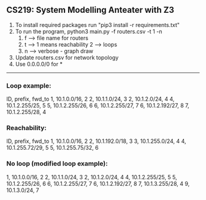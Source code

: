 ## CS219: System Modelling Anteater with Z3

1. To install required packages run "pip3 install -r requirements.txt"
2. To run the program, python3 main.py -f routers.csv -t 1 -n 
	1. f --> file name for routers
	2. t --> 1 means reachability 2 --> loops
	3. n --> verbose - graph draw
3. Update routers.csv for network topology
4. Use 0.0.0.0/0 for *

-------------------------------------------------------------------------------------
### Loop example:

ID, prefix, fwd_to
1, 10.1.0.0/16, 2
2, 10.1.1.0/24, 3
2, 10.1.2.0/24, 4
4, 10.1.2.255/25, 5
5, 10.1.2.255/26, 6
6, 10.1.2.255/27, 7
6, 10.1.2.192/27, 8
7, 10.1.2.255/28, 4

### Reachability:

ID, prefix, fwd_to
1, 10.1.0.0/16, 2
2, 10.1.192.0/18, 3
3, 10.1.255.0/24, 4
4, 10.1.255.72/29, 5
5, 10.1.255.75/32, 6

### No loop (modified loop example):
1, 10.1.0.0/16, 2
2, 10.1.1.0/24, 3
2, 10.1.2.0/24, 4
4, 10.1.2.255/25, 5
5, 10.1.2.255/26, 6
6, 10.1.2.255/27, 7
6, 10.1.2.192/27, 8
7, 10.1.3.255/28, 4
9, 10.1.3.0/24, 7